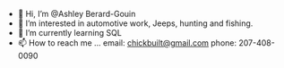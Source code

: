 - 👋 Hi, I’m @Ashley Berard-Gouin
- 👀 I’m interested in automotive work, Jeeps, hunting and fishing.
- 🌱 I’m currently learning SQL
- 📫 How to reach me ... email: chickbuilt@gmail.com phone: 207-408-0090

<!---
"Welcome to my SQL portfolio! This code repository contains examples of codes that I have written." 
--->
